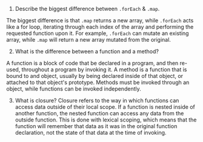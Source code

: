 1. Describe the biggest difference between `.forEach` & `.map`.

  The biggest difference is that `.map` returns a new array, while `.forEach`
  acts like a for loop, iterating through each index of the array and performing
  the requested function upon it.  For example, `.forEach` can mutate an
  existing array, while `.map` will return a new array mutated from the original.

2. What is the difference between a function and a method?

  A function is a block of code that be declared in a program, and then re-used,
  throughout a program by invoking it.  A method is a function that is bound to
  and object, usually by being declared inside of that object, or attached to
  that object's prototype.  Methods must be invoked through an object, while
  functions can be invoked independently.

3. What is closure?
  Closure refers to the way in which functions can access data outside of their
  local scope.  If a function is nested inside of another function, the nested
  function can access any data from the outside function.  This is done with
  lexical scoping, which means that the function will remember that data as it
  was in the original function declaration, not the state of that data at the
  time of invoking.
